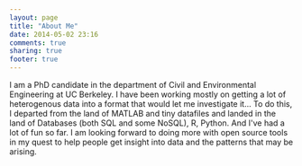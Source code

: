 ```yaml
---
layout: page
title: "About Me"
date: 2014-05-02 23:16
comments: true
sharing: true
footer: true
---
```


I am a PhD candidate in the department of Civil and Environmental Engineering at UC Berkeley. I have been working mostly on getting a lot of heterogenous data into a format that would let me investigate it... To do this, I departed from the land of MATLAB and tiny datafiles and landed in the land of Databases (both SQL and some NoSQL), R, Python. And I've had a lot of fun so far. I am looking forward to doing more with open source tools in my quest to help people get insight into data and the patterns that may be arising.

<!--- You can find my cv here
-->